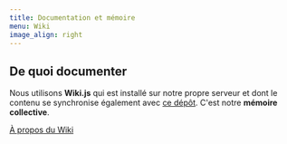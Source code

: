 ```yaml
---
title: Documentation et mémoire
menu: Wiki
image_align: right
---
```


## De quoi **documenter**

Nous utilisons **Wiki.js** qui est installé sur notre propre serveur et dont le contenu se synchronise également avec [ce dépôt](https://github.com/Neutrinet/wiki).  C'est notre **mémoire collective**.

[À propos du Wiki](/wiki?classes=btn,btn-primary,btn-lg)